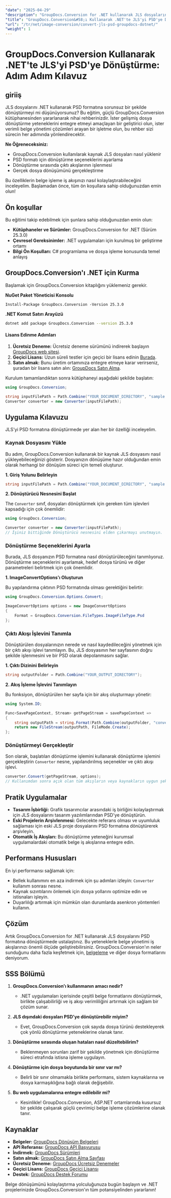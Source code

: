 ```yaml
---
"date": "2025-04-29"
"description": "GroupDocs.Conversion for .NET kullanarak JLS dosyalarını PSD formatına nasıl dönüştüreceğinizi öğrenin. Bu kılavuz, pratik örneklerle kurulum, ayarlama ve dönüştürmeyi kapsar."
"title": "GroupDocs.Conversion&#58;ı Kullanarak .NET'te JLS'yi PSD'ye Dönüştürme Adım Adım Kılavuz"
"url": "/tr/net/image-conversion/convert-jls-psd-groupdocs-dotnet/"
"weight": 1
---
```


# GroupDocs.Conversion Kullanarak .NET'te JLS'yi PSD'ye Dönüştürme: Adım Adım Kılavuz

## giriiş

JLS dosyalarını .NET kullanarak PSD formatına sorunsuz bir şekilde dönüştürmeyi mi düşünüyorsunuz? Bu eğitim, güçlü GroupDocs.Conversion kütüphanesinden yararlanarak nihai rehberinizdir. İster gelişmiş dosya dönüştürme yeteneklerini entegre etmeyi amaçlayan bir geliştirici olun, ister verimli belge yönetimi çözümleri arayan bir işletme olun, bu rehber sizi sürecin her adımında yönlendirecektir.

**Ne Öğreneceksiniz:**
- GroupDocs.Conversion kullanılarak kaynak JLS dosyaları nasıl yüklenir
- PSD formatı için dönüştürme seçeneklerini ayarlama
- Dönüştürme sırasında çıktı akışlarının işlenmesi
- Gerçek dosya dönüşümünü gerçekleştirme

Bu özelliklerin belge işleme iş akışınızı nasıl kolaylaştırabileceğini inceleyelim. Başlamadan önce, tüm ön koşullara sahip olduğunuzdan emin olun!

## Ön koşullar

Bu eğitimi takip edebilmek için şunlara sahip olduğunuzdan emin olun:

- **Kütüphaneler ve Sürümler:** GroupDocs.Conversion for .NET (Sürüm 25.3.0)
- **Çevresel Gereksinimler:** .NET uygulamaları için kurulmuş bir geliştirme ortamı
- **Bilgi Ön Koşulları:** C# programlama ve dosya işleme konusunda temel anlayış

## GroupDocs.Conversion'ı .NET için Kurma

Başlamak için GroupDocs.Conversion kitaplığını yüklemeniz gerekir.

**NuGet Paket Yöneticisi Konsolu**
```shell
Install-Package GroupDocs.Conversion -Version 25.3.0
```

**.NET Komut Satırı Arayüzü**
```bash
dotnet add package GroupDocs.Conversion --version 25.3.0
```

#### Lisans Edinme Adımları

1. **Ücretsiz Deneme:** Ücretsiz deneme sürümünü indirerek başlayın [GroupDocs web sitesi](https://releases.groupdocs.com/conversion/net/).
2. **Geçici Lisans:** Uzun süreli testler için geçici bir lisans edinin [Burada](https://purchase.groupdocs.com/temporary-license/).
3. **Satın almak:** Bunu üretim ortamınıza entegre etmeye karar verirseniz, şuradan bir lisans satın alın: [GroupDocs Satın Alma](https://purchase.groupdocs.com/buy).

Kurulum tamamlandıktan sonra kütüphaneyi aşağıdaki şekilde başlatın:

```csharp
using GroupDocs.Conversion;

string inputFilePath = Path.Combine("YOUR_DOCUMENT_DIRECTORY", "sample.jls");
Converter converter = new Converter(inputFilePath);
```

## Uygulama Kılavuzu

JLS'yi PSD formatına dönüştürmede yer alan her bir özelliği inceleyelim.

### Kaynak Dosyasını Yükle

Bu adım, GroupDocs.Conversion kullanarak bir kaynak JLS dosyasını nasıl yükleyebileceğinizi gösterir. Dosyanızın dönüşüme hazır olduğundan emin olarak herhangi bir dönüşüm süreci için temeli oluşturur.

**1. Giriş Yolunu Belirleyin**
```csharp
string inputFilePath = Path.Combine("YOUR_DOCUMENT_DIRECTORY", "sample.jls");
```

**2. Dönüştürücü Nesnesini Başlat**

The `Converter` sınıf, dosyaları dönüştürmek için gereken tüm işlevleri kapsadığı için çok önemlidir:

```csharp
using GroupDocs.Conversion;

Converter converter = new Converter(inputFilePath);
// İşiniz bittiğinde Dönüştürücü nesnesini elden çıkarmayı unutmayın.
```

### Dönüştürme Seçeneklerini Ayarla

Burada, JLS dosyanızın PSD formatına nasıl dönüştürüleceğini tanımlıyoruz. Dönüştürme seçeneklerini ayarlamak, hedef dosya türünü ve diğer parametreleri belirtmek için çok önemlidir.

**1. ImageConvertOptions'ı Oluşturun**

Bu yapılandırma çıktının PSD formatında olması gerektiğini belirtir:

```csharp
using GroupDocs.Conversion.Options.Convert;

ImageConvertOptions options = new ImageConvertOptions 
{
    Format = GroupDocs.Conversion.FileTypes.ImageFileType.Psd
};
```

### Çıktı Akışı İşlevini Tanımla

Dönüştürülen dosyalarınızın nerede ve nasıl kaydedileceğini yönetmek için bir çıktı akışı işlevi tanımlayın. Bu, JLS dosyasının her sayfasının doğru şekilde işlenmesini ve bir PSD olarak depolanmasını sağlar.

**1. Çıktı Dizinini Belirleyin**
```csharp
string outputFolder = Path.Combine("YOUR_OUTPUT_DIRECTORY");
```

**2. Akış İşleme İşlevini Tanımlayın**

Bu fonksiyon, dönüştürülen her sayfa için bir akış oluşturmayı yönetir:

```csharp
using System.IO;

Func<SavePageContext, Stream> getPageStream = savePageContext => 
{
    string outputPath = string.Format(Path.Combine(outputFolder, "converted-page-{0}.psd"), savePageContext.Page);
    return new FileStream(outputPath, FileMode.Create);
};
```

### Dönüştürmeyi Gerçekleştir

Son olarak, başlatılan dönüştürme işlemini kullanarak dönüştürme işlemini gerçekleştirin `Converter` nesne, yapılandırılmış seçenekler ve çıktı akışı işlevi.

```csharp
converter.Convert(getPageStream, options);
// Kullanımdan sonra açık olan tüm akışların veya kaynakların uygun şekilde kapatıldığından emin olun.
```

## Pratik Uygulamalar

- **Tasarım İşbirliği:** Grafik tasarımcılar arasındaki iş birliğini kolaylaştırmak için JLS dosyalarını tasarım yazılımlarından PSD'ye dönüştürün.
- **Eski Projelerin Arşivlenmesi:** Gelecekte referans olması ve uyumluluk sağlaması için eski JLS proje dosyalarını PSD formatına dönüştürerek arşivleyin.
- **Otomatik İş Akışları:** Bu dönüştürme yeteneğini kurumsal uygulamalardaki otomatik belge iş akışlarına entegre edin.

## Performans Hususları

En iyi performansı sağlamak için:

- Bellek kullanımını en aza indirmek için şu adımları izleyin: `Converter` kullanım sonrası nesne.
- Kaynak sızıntılarını önlemek için dosya yollarını optimize edin ve istisnaları işleyin.
- Duyarlılığı artırmak için mümkün olan durumlarda asenkron yöntemleri kullanın.

## Çözüm

Artık GroupDocs.Conversion for .NET kullanarak JLS dosyalarını PSD formatına dönüştürmede ustalaştınız. Bu yeteneklerle belge yönetimi iş akışlarınızı önemli ölçüde geliştirebilirsiniz. GroupDocs.Conversion'ın neler sunduğunu daha fazla keşfetmek için, [belgeleme](https://docs.groupdocs.com/conversion/net/) ve diğer dosya formatlarını deniyorum.

## SSS Bölümü

1. **GroupDocs.Conversion'ı kullanmanın amacı nedir?**
   - .NET uygulamaları içerisinde çeşitli belge formatlarını dönüştürmek, birlikte çalışabilirliği ve iş akışı verimliliğini artırmak için sağlam bir çözüm sunar.

2. **JLS dışındaki dosyaları PSD'ye dönüştürebilir miyim?**
   - Evet, GroupDocs.Conversion çok sayıda dosya türünü destekleyerek çok yönlü dönüştürme yeteneklerine olanak tanır.

3. **Dönüştürme sırasında oluşan hataları nasıl düzeltebilirim?**
   - Beklenmeyen sorunları zarif bir şekilde yönetmek için dönüştürme süreci etrafında istisna işleme uygulayın.

4. **Dönüştürme için dosya boyutunda bir sınır var mı?**
   - Belirli bir sınır olmamakla birlikte performans, sistem kaynaklarına ve dosya karmaşıklığına bağlı olarak değişebilir.

5. **Bu web uygulamalarına entegre edilebilir mi?**
   - Kesinlikle! GroupDocs.Conversion, ASP.NET ortamlarında kusursuz bir şekilde çalışarak güçlü çevrimiçi belge işleme çözümlerine olanak tanır.

## Kaynaklar

- **Belgeler:** [GroupDocs Dönüşüm Belgeleri](https://docs.groupdocs.com/conversion/net/)
- **API Referansı:** [GroupDocs API Başvurusu](https://reference.groupdocs.com/conversion/net/)
- **İndirmek:** [GroupDocs Sürümleri](https://releases.groupdocs.com/conversion/net/)
- **Satın almak:** [GroupDocs Satın Alma Sayfası](https://purchase.groupdocs.com/buy)
- **Ücretsiz Deneme:** [GroupDocs Ücretsiz Denemeler](https://releases.groupdocs.com/conversion/net/)
- **Geçici Lisans:** [GroupDocs Geçici Lisansı](https://purchase.groupdocs.com/temporary-license/)
- **Destek:** [GroupDocs Destek Forumu](https://forum.groupdocs.com/c/conversion/10)

Belge dönüşümünü kolaylaştırma yolculuğunuza bugün başlayın ve .NET projelerinizde GroupDocs.Conversion'ın tüm potansiyelinden yararlanın!
